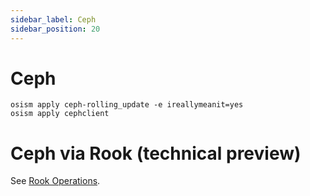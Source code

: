 ```yaml
---
sidebar_label: Ceph
sidebar_position: 20
---
```


# Ceph

```
osism apply ceph-rolling_update -e ireallymeanit=yes
osism apply cephclient
```

# Ceph via Rook (technical preview)

See [Rook Operations](../operations-guide/rook.md).

